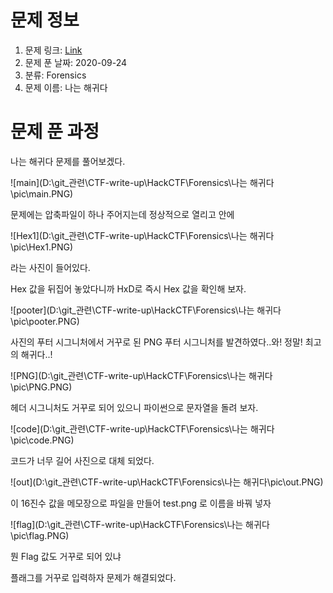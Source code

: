 # 문제 정보
1. 문제 링크: [Link](https://ctf.j0n9hyun.xyz/challenges#나는%20해귀다)
2. 문제 푼 날짜: 2020-09-24
3. 분류: Forensics
4. 문제 이름: 나는 해귀다

# 문제 푼 과정

나는 해귀다 문제를 풀어보겠다.

![main](D:\git_관련\CTF-write-up\HackCTF\Forensics\나는 해귀다\pic\main.PNG)

문제에는 압축파일이 하나 주어지는데 정상적으로 열리고 안에

![Hex1](D:\git_관련\CTF-write-up\HackCTF\Forensics\나는 해귀다\pic\Hex1.PNG)

라는 사진이 들어있다.

Hex 값을 뒤집어 놓았다니까 HxD로 즉시 Hex 값을 확인해 보자.

![pooter](D:\git_관련\CTF-write-up\HackCTF\Forensics\나는 해귀다\pic\pooter.PNG)

사진의 푸터 시그니처에서 거꾸로 된 PNG 푸터 시그니처를 발견하였다..와! 정말! 최고의 해귀다..!

![PNG](D:\git_관련\CTF-write-up\HackCTF\Forensics\나는 해귀다\pic\PNG.PNG)

헤더 시그니처도 거꾸로 되어 있으니 파이썬으로 문자열을 돌려 보자.



![code](D:\git_관련\CTF-write-up\HackCTF\Forensics\나는 해귀다\pic\code.PNG)

코드가 너무 길어 사진으로 대체 되었다.

![out](D:\git_관련\CTF-write-up\HackCTF\Forensics\나는 해귀다\pic\out.PNG)

이 16진수 값을 메모장으로 파일을 만들어 test.png 로 이름을 바꿔 넣자

![flag](D:\git_관련\CTF-write-up\HackCTF\Forensics\나는 해귀다\pic\flag.PNG)

뭔 Flag 값도 거꾸로 되어 있냐

플래그를 거꾸로 입력하자 문제가 해결되었다.